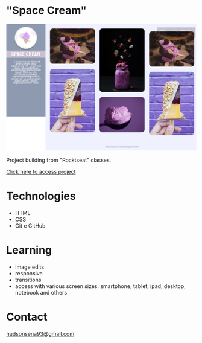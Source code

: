 # "Space Cream"

![preview](./imagens/spaceCream.png)

Project building from "Rocktseat" classes.

[Click here to access project](https://hudsonsena.github.io/DesafioProjeto05/)

# Technologies

- HTML
- CSS
- Git e GitHub

# Learning

- image edits
- responsive
- transitions
- access with various screen sizes: smartphone, tablet, ipad, desktop, notebook and others

# Contact

hudsonsena93@gmail.com